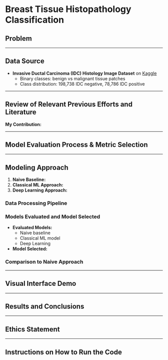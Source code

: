# Breast Tissue Histopathology Classification

## Problem


---

## Data Source
- **Invasive Ductal Carcinoma (IDC) Histology Image Dataset** on [Kaggle](https://www.kaggle.com/datasets/paultimothymooney/breast-histopathology-images)  
  - Binary classes: benign vs malignant tissue patches
  - Class distribution: 198,738 IDC negative, 78,786 IDC positive

---

## Review of Relevant Previous Efforts and Literature  


**My Contribution:**  
 

---

## Model Evaluation Process & Metric Selection   

---

## Modeling Approach  
1. **Naive Baseline:** 
2. **Classical ML Approach:**  
3. **Deep Learning Approach:**  


### Data Processing Pipeline  

### Models Evaluated and Model Selected  
- **Evaluated Models:**  
  - Naive baseline  
  - Classical ML model
  - Deep Learning
- **Model Selected:**  

### Comparison to Naive Approach  
 

---

## Visual Interface Demo


---

## Results and Conclusions  
 

---

## Ethics Statement  
 

---

## Instructions on How to Run the Code
